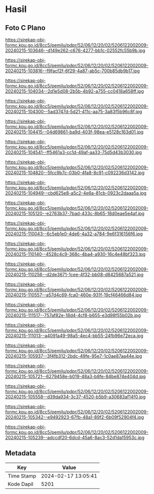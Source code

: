 # Hasil

## Foto C Plano

https://sirekap-obj-formc.kpu.go.id/8cc5/pemilu/pdpr/52/06/12/20/02/5206122002009-20240215-103646--d149e262-c676-4277-bb1c-02552fc55b9b.jpg

https://sirekap-obj-formc.kpu.go.id/8cc5/pemilu/pdpr/52/06/12/20/02/5206122002009-20240215-103816--f9facf2f-6f29-4a87-ab5c-700b85db9b17.jpg

https://sirekap-obj-formc.kpu.go.id/8cc5/pemilu/pdpr/52/06/12/20/02/5206122002009-20240215-104034--2d1e5d08-2b5b-4b92-a755-cc0418a658ff.jpg

https://sirekap-obj-formc.kpu.go.id/8cc5/pemilu/pdpr/52/06/12/20/02/5206122002009-20240215-104300--5ad3747d-5d21-411c-aa75-3a83f5b96c8f.jpg

https://sirekap-obj-formc.kpu.go.id/8cc5/pemilu/pdpr/52/06/12/20/02/5206122002009-20240215-104415--04d69861-ba9d-403f-98ea-e5128c163d01.jpg

https://sirekap-obj-formc.kpu.go.id/8cc5/pemilu/pdpr/52/06/12/20/02/5206122002009-20240215-104541--ff5461a3-cc1d-49af-aa33-75d5d43b3030.jpg

https://sirekap-obj-formc.kpu.go.id/8cc5/pemilu/pdpr/52/06/12/20/02/5206122002009-20240215-104820--5fcc9b7c-03b0-4fa8-8c91-c092236d3142.jpg

https://sirekap-obj-formc.kpu.go.id/8cc5/pemilu/pdpr/52/06/12/20/02/5206122002009-20240215-104949--cbd625e8-a5c2-4e6a-81cb-0923c2daaa5a.jpg

https://sirekap-obj-formc.kpu.go.id/8cc5/pemilu/pdpr/52/06/12/20/02/5206122002009-20240215-105120--e2763b37-7bad-433c-8b65-18d0eae5e4af.jpg

https://sirekap-obj-formc.kpu.go.id/8cc5/pemilu/pdpr/52/06/12/20/02/5206122002009-20240215-110043--6c5eb1e0-4de6-4a32-a784-9e6f316156f6.jpg

https://sirekap-obj-formc.kpu.go.id/8cc5/pemilu/pdpr/52/06/12/20/02/5206122002009-20240215-110140--4528c4c9-368c-4ba4-a930-16c4e48bf323.jpg

https://sirekap-obj-formc.kpu.go.id/8cc5/pemilu/pdpr/52/06/12/20/02/5206122002009-20240215-110256--d2de3671-1cee-4f32-bb08-d8425687a521.jpg

https://sirekap-obj-formc.kpu.go.id/8cc5/pemilu/pdpr/52/06/12/20/02/5206122002009-20240215-110557--a57d4c69-fca0-460e-931f-19cf46466d84.jpg

https://sirekap-obj-formc.kpu.go.id/8cc5/pemilu/pdpr/52/06/12/20/02/5206122002009-20240215-111517--757af82e-18d4-4cf8-b655-e3d98f55b02b.jpg

https://sirekap-obj-formc.kpu.go.id/8cc5/pemilu/pdpr/52/06/12/20/02/5206122002009-20240215-111013--a4091a49-98a5-4ec4-bb55-24fb96e72eca.jpg

https://sirekap-obj-formc.kpu.go.id/8cc5/pemilu/pdpr/52/06/12/20/02/5206122002009-20240215-105937--3f4fb312-2bdc-49fe-95e7-1c0ae87aa44e.jpg

https://sirekap-obj-formc.kpu.go.id/8cc5/pemilu/pdpr/52/06/12/20/02/5206122002009-20240215-105721--6279458e-b019-48a3-b8fe-84be874e404d.jpg

https://sirekap-obj-formc.kpu.go.id/8cc5/pemilu/pdpr/52/06/12/20/02/5206122002009-20240215-105558--d39da934-3c37-4520-b5b9-a30683af14f0.jpg

https://sirekap-obj-formc.kpu.go.id/8cc5/pemilu/pdpr/52/06/12/20/02/5206122002009-20240215-105342--e9492923-67fb-48a1-89f2-6b09f52904f4.jpg

https://sirekap-obj-formc.kpu.go.id/8cc5/pemilu/pdpr/52/06/12/20/02/5206122002009-20240215-105239--adccdf20-6dcd-45a6-8ac3-52d1da15953c.jpg


## Metadata

| Key        | Value               |
| ---------- | ------------------- |
| Time Stamp | 2024-02-17 13:05:41 |
| Kode Dapil | 5201                |



